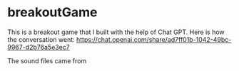 # breakoutGame
This is a breakout game that I built with the help of Chat GPT. Here is how the conversation went:
https://chat.openai.com/share/ad7ff01b-1042-49bc-9967-d2b76a5e3ec7

The sound files came from [
](https://pixabay.com/)
